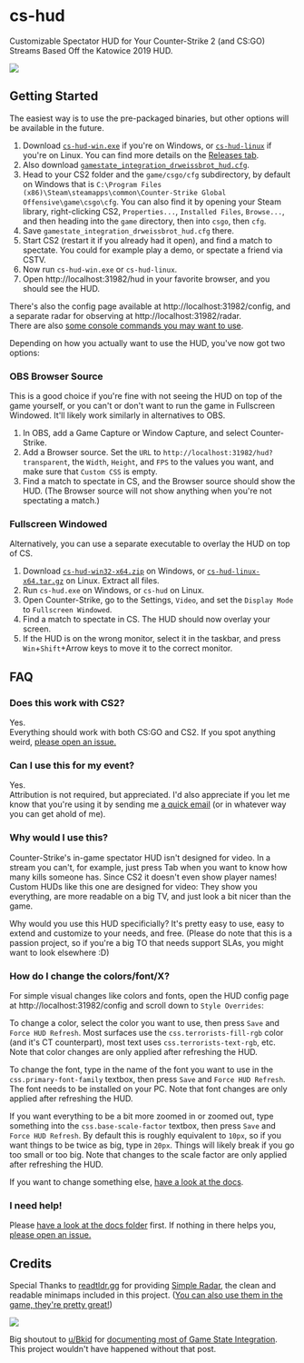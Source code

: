 # cs-hud
Customizable Spectator HUD for Your Counter-Strike 2 (and CS:GO) Streams Based Off the Katowice 2019 HUD.

![](preview.png)

## Getting Started
The easiest way is to use the pre-packaged binaries, but other options will be available in the future.
<!-- TODO write, then link to more in-depth guides for running via yarn, docker -->

1. Download [`cs-hud-win.exe`](https://github.com/drweissbrot/cs-hud/releases/latest/download/cs-hud-win.exe) if you're on Windows, or [`cs-hud-linux`](https://github.com/drweissbrot/cs-hud/releases/latest/download/cs-hud-linux) if you're on Linux. You can find more details on the [Releases tab](https://github.com/drweissbrot/cs-hud/releases/latest).
1. Also download [`gamestate_integration_drweissbrot_hud.cfg`](https://github.com/drweissbrot/cs-hud/releases/latest/download/gamestate_integration_drweissbrot_hud.cfg).
1. Head to your CS2 folder and the `game/csgo/cfg` subdirectory, by default on Windows that is `C:\Program Files (x86)\Steam\steamapps\common\Counter-Strike Global Offensive\game\csgo\cfg`. You can also find it by opening your Steam library, right-clicking CS2, `Properties...`, `Installed Files`, `Browse...`, and then heading into the `game` directory, then into `csgo`, then `cfg`.
1. Save `gamestate_integration_drweissbrot_hud.cfg` there.
1. Start CS2 (restart it if you already had it open), and find a match to spectate. You could for example play a demo, or spectate a friend via CSTV.
1. Now run `cs-hud-win.exe` or `cs-hud-linux`.
1. Open http://localhost:31982/hud in your favorite browser, and you should see the HUD.

There's also the config page available at http://localhost:31982/config, and a separate radar for observing at http://localhost:31982/radar.  
There are also [some console commands you may want to use](docs/cvars.md).

Depending on how you actually want to use the HUD, you've now got two options:

### OBS Browser Source
This is a good choice if you're fine with not seeing the HUD on top of the game yourself, or you can't or don't want to run the game in Fullscreen Windowed.
It'll likely work similarly in alternatives to OBS.

1. In OBS, add a Game Capture or Window Capture, and select Counter-Strike.
1. Add a Browser source. Set the `URL` to `http://localhost:31982/hud?transparent`, the `Width`, `Height`, and `FPS` to the values you want, and make sure that `Custom CSS` is empty.
1. Find a match to spectate in CS, and the Browser source should show the HUD. (The Browser source will not show anything when you're not spectating a match.)

### Fullscreen Windowed
Alternatively, you can use a separate executable to overlay the HUD on top of CS.

1. Download [`cs-hud-win32-x64.zip`](https://github.com/drweissbrot/cs-hud/releases/latest/download/cs-hud-win32-x64.zip) on Windows, or [`cs-hud-linux-x64.tar.gz`](https://github.com/drweissbrot/cs-hud/releases/latest/download/cs-hud-linux-x64.tar.gz) on Linux. Extract all files.
1. Run `cs-hud.exe` on Windows, or `cs-hud` on Linux.
1. Open Counter-Strike, go to the Settings, `Video`, and set the `Display Mode` to `Fullscreen Windowed`.
1. Find a match to spectate in CS. The HUD should now overlay your screen.
1. If the HUD is on the wrong monitor, select it in the taskbar, and press `Win`+`Shift`+Arrow keys to move it to the correct monitor.


## FAQ

### Does this work with CS2?
Yes.  
Everything should work with both CS:GO and CS2. If you spot anything weird, [please open an issue.](https://github.com/drweissbrot/cs-hud/issues)

### Can I use this for my event?
Yes.  
Attribution is not required, but appreciated.
I'd also appreciate if you let me know that you're using it by sending me [a quick email](mailto:cs-hud@drweissbrot.net) (or in whatever way you can get ahold of me).

### Why would I use this?
Counter-Strike's in-game spectator HUD isn't designed for video.
In a stream you can't, for example, just press Tab when you want to know how many kills someone has.
Since CS2 it doesn't even show player names!  
Custom HUDs like this one are designed for video: They show you everything, are more readable on a big TV, and just look a bit nicer than the game.

Why would you use this HUD specificially? It's pretty easy to use, easy to extend and customize to your needs, and free.
(Please do note that this is a passion project, so if you're a big TO that needs support SLAs, you might want to look elsewhere :D)

### How do I change the colors/font/X?
For simple visual changes like colors and fonts, open the HUD config page at http://localhost:31982/config and scroll down to `Style Overrides`:

To change a color, select the color you want to use, then press `Save` and `Force HUD Refresh`.
Most surfaces use the `css.terrorists-fill-rgb` color (and it's CT counterpart), most text uses `css.terrorists-text-rgb`, etc.
Note that color changes are only applied after refreshing the HUD.

To change the font, type in the name of the font you want to use in the `css.primary-font-family` textbox, then press `Save` and `Force HUD Refresh`.
The font needs to be installed on your PC.
Note that font changes are only applied after refreshing the HUD.

If you want everything to be a bit more zoomed in or zoomed out, type something into the `css.base-scale-factor` textbox, then press `Save` and `Force HUD Refresh`.
By default this is roughly equivalent to `10px`, so if you want things to be twice as big, type in `20px`.
Things will likely break if you go too small or too big.
Note that changes to the scale factor are only applied after refreshing the HUD.

If you want to change something else, [have a look at the docs](docs/theming.md).

### I need help!
Please [have a look at the docs folder](https://github.com/drweissbrot/cs-hud/tree/master/docs) first.
If nothing in there helps you, [please open an issue.](https://github.com/drweissbrot/cs-hud/issues)


## Credits
Special Thanks to [readtldr.gg](https://readtldr.gg) for providing [Simple Radar](https://readtldr.gg/simpleradar), the clean and readable minimaps included in this project.
([You can also use them in the game, they're pretty great!](https://readtldr.gg/simpleradar))

![](assets/simpleradar.webp)

Big shoutout to [u/Bkid](https://www.reddit.com/user/bkid) for [documenting most of Game State Integration](https://www.reddit.com/r/GlobalOffensive/comments/cjhcpy/game_state_integration_a_very_large_and_indepth).
This project wouldn't have happened without that post.
